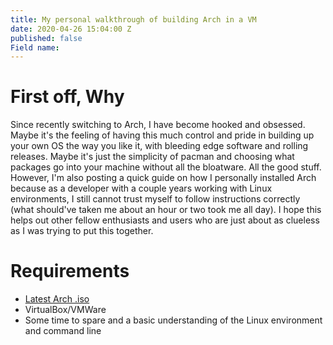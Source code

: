```yaml
---
title: My personal walkthrough of building Arch in a VM
date: 2020-04-26 15:04:00 Z
published: false
Field name: 
---
```


# First off, Why

Since recently switching to Arch, I have become hooked and obsessed. Maybe it's the feeling of having this much control and pride in building up your own OS the way you like it, with bleeding edge software and rolling releases. Maybe it's just the simplicity of pacman and choosing what packages go into your machine without all the bloatware. All the good stuff. 
<br/>
However, I'm also posting a quick guide on how I personally installed Arch because as a developer with a couple years working with Linux environments, I still cannot trust myself to follow instructions correctly (what should've taken me about an hour or two took me all day). I hope this helps out other fellow enthusiasts and users who are just about as clueless as I was trying to put this together.

# Requirements

* [Latest Arch .iso](https://www.archlinux.org/download/) 
* VirtualBox/VMWare
* Some time to spare and a basic understanding of the Linux environment and command line 

